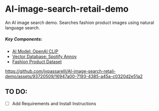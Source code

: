 # AI-image-search-retail-demo

<p> An AI image search demo. Searches fashion product images using natural language search.
</p>

<h5> Key Components: </h5>
<ul>
    <li> <a href="https://github.com/openai/CLIP"> AI Model: OpenAI CLIP </a></li>
    <li> <a href="https://github.com/spotify/annoy"> Vector Database: Spotify Annoy </a></li>
    <li> <a href="https://www.kaggle.com/datasets/paramaggarwal/fashion-product-images-small&sa=D&source=docs&ust=1694384517307927&usg=AOvVaw2jnPdEnDJXgPRKDt6dfp2u">Fashion Product Dataset</a></li>

</ul>  



https://github.com/jvpassarelli/AI-image-search-retail-demo/assets/93720509/16947a00-7193-4385-a45a-c0320d2e51a2



## TO DO:
- [ ] Add Requirements and Install Instructions

